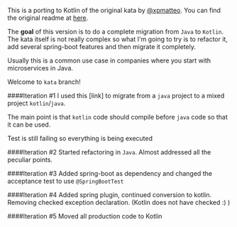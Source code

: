 This is a porting to Kotlin of the original kata by [@xpmatteo](https://github.com/xpmatteo).
You can find the original readme at [here](originalRDME.md).

The **goal** of this version is to do a complete migration from `Java` to `Kotlin`.
The kata itself is not really complex so what I'm going to try is to refactor it, add several spring-boot features and then migrate it completely.

Usually this is a common use case in companies where you start with microservices in Java.

Welcome to `kata` branch!

####Iteration \#1
I used this [link] to migrate from a `java` project to a mixed project `kotlin`/`java`.

The main point is that `kotlin` code should compile before `java` code so that it can be used.

Test is still failing so everything is being executed

####Iteration \#2
Started refactoring in `Java`. Almost addressed all the peculiar points.

####Iteration \#3
Added spring-boot as dependency and changed the acceptance test to use `@SpringBootTest`

####Iteration \#4
Added spring plugin, continued conversion to kotlin. Removing checked exception declaration. (Kotlin does not have checked :) )

####Iteration \#5
Moved all production code to Kotlin